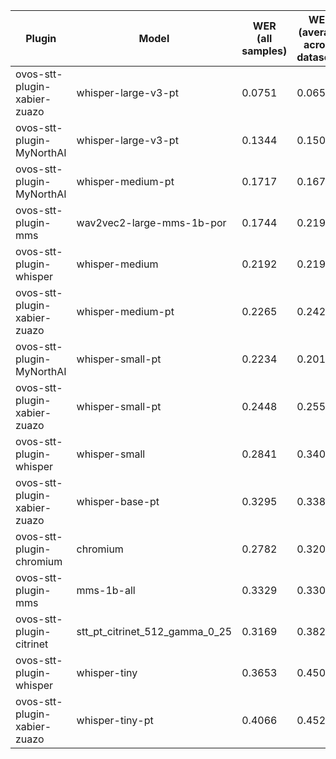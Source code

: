 |Plugin|Model|WER<br>(all samples)| WER<br>(average across datasets) | Damerau Similarity | Score |
|-----|-----|--------------------|----------------------------------|--------------------|-------|
| ovos-stt-plugin-xabier-zuazo | whisper-large-v3-pt | 0.0751 | 0.0658 | 0.9727 | 90.4129 |
| ovos-stt-plugin-MyNorthAI | whisper-large-v3-pt | 0.1344 | 0.1505 | 0.9463 | 81.1538 |
| ovos-stt-plugin-MyNorthAI | whisper-medium-pt | 0.1717 | 0.1679 | 0.9071 | 75.305 |
| ovos-stt-plugin-mms | wav2vec2-large-mms-1b-por | 0.1744 | 0.2196 | 0.8962 | 71.966 |
| ovos-stt-plugin-whisper | whisper-medium | 0.2192 | 0.219 | 0.9189 | 71.7535 |
| ovos-stt-plugin-xabier-zuazo | whisper-medium-pt | 0.2265 | 0.2424 | 0.9317 | 71.3245 |
| ovos-stt-plugin-MyNorthAI | whisper-small-pt | 0.2234 | 0.2015 | 0.8792 | 69.2397 |
| ovos-stt-plugin-xabier-zuazo | whisper-small-pt | 0.2448 | 0.2558 | 0.9044 | 67.8014 |
| ovos-stt-plugin-whisper | whisper-small | 0.2841 | 0.3405 | 0.8851 | 60.8679 |
| ovos-stt-plugin-xabier-zuazo | whisper-base-pt | 0.3295 | 0.3382 | 0.9048 | 60.2755 |
| ovos-stt-plugin-chromium | chromium | 0.2782 | 0.3204 | 0.83 | 58.16 |
| ovos-stt-plugin-mms | mms-1b-all | 0.3329 | 0.3306 | 0.8516 | 56.9074 |
| ovos-stt-plugin-citrinet | stt_pt_citrinet_512_gamma_0_25 | 0.3169 | 0.3826 | 0.8353 | 54.3187 |
| ovos-stt-plugin-whisper | whisper-tiny | 0.3653 | 0.4504 | 0.8674 | 51.3602 |
| ovos-stt-plugin-xabier-zuazo | whisper-tiny-pt | 0.4066 | 0.4525 | 0.8205 | 46.8093 |